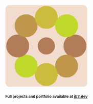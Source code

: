 <a href="https://github.com/jb3/fractal"><img width="256px" src="fractal-20251031-202621.png"/></a>

<sub>**Full projects and portfolio available at [jb3.dev](https://jb3.dev/)**</sub>
